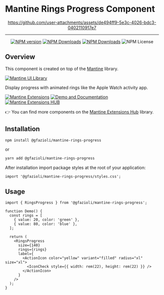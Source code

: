 # Mantine Rings Progress Component

<div align="center">
  


https://github.com/user-attachments/assets/de494ff9-5e3c-4026-bdc3-0402110917e7



</div>

---

<div align="center">
  
  [![NPM version](https://img.shields.io/npm/v/%40gfazioli%2Fmantine-rings-progress?style=for-the-badge)](https://www.npmjs.com/package/@gfazioli/mantine-rings-progress)
  [![NPM Downloads](https://img.shields.io/npm/dm/%40gfazioli%2Fmantine-rings-progress?style=for-the-badge)](https://www.npmjs.com/package/@gfazioli/mantine-rings-progress)
  [![NPM Downloads](https://img.shields.io/npm/dy/%40gfazioli%2Fmantine-rings-progress?style=for-the-badge&label=%20&color=f90)](https://www.npmjs.com/package/@gfazioli/mantine-rings-progress)
  ![NPM License](https://img.shields.io/npm/l/%40gfazioli%2Fmantine-rings-progress?style=for-the-badge)

</div>

## Overview

This component is created on top of the [Mantine](https://mantine.dev/) library.

[![Mantine UI Library](https://img.shields.io/badge/-MANTINE_UI_LIBRARY-blue?style=for-the-badge&labelColor=black&logo=mantine
)](https://mantine.dev/)

Display progress with animated rings like the Apple Watch activity app.

[![Mantine Extensions](https://img.shields.io/badge/-Watch_the_Video-blue?style=for-the-badge&labelColor=black&logo=youtube
)](https://www.youtube.com/playlist?list=PL85tTROKkZrWyqCcmNCdWajpx05-cTal4)
[![Demo and Documentation](https://img.shields.io/badge/-Demo_%26_Documentation-blue?style=for-the-badge&labelColor=black&logo=typescript
)](https://gfazioli.github.io/mantine-rings-progress/)
[![Mantine Extensions HUB](https://img.shields.io/badge/-Mantine_Extensions_Hub-blue?style=for-the-badge&labelColor=blue
)](https://mantine-extensions.vercel.app/)


👉 You can find more components on the [Mantine Extensions Hub](https://mantine-extensions.vercel.app/) library.

## Installation

```sh
npm install @gfazioli/mantine-rings-progress
```
or 

```sh
yarn add @gfazioli/mantine-rings-progress
```
After installation import package styles at the root of your application:

```tsx
import '@gfazioli/mantine-rings-progress/styles.css';
```

## Usage

```tsx
import { RingsProgress } from '@gfazioli/mantine-rings-progress';

function Demo() {
  const rings = [
    { value: 20, color: 'green' },
    { value: 80, color: 'blue' },
  ];

  return (
    <RingsProgress
      size={140}
      rings={rings}
      label={
        <ActionIcon color="yellow" variant="filled" radius="xl" size="xl">
          <IconCheck style={{ width: rem(22), height: rem(22) }} />
        </ActionIcon>
      }
    />
  );
}
```
